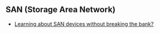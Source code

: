 ## SAN (Storage Area Network)
* [Learning about SAN devices without breaking the bank?](https://www.reddit.com/r/sysadmin/comments/8inopv/learning_about_san_devices_without_breaking_the/)
